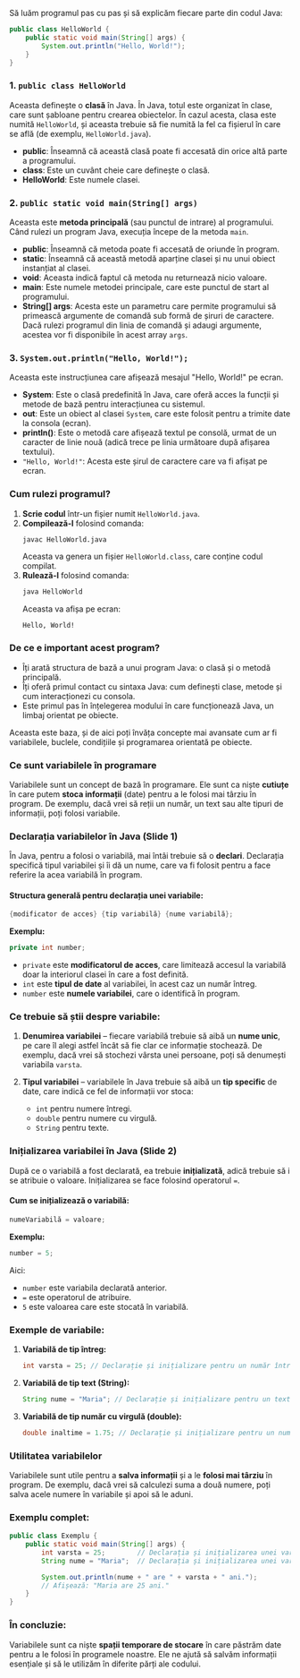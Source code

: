 Să luăm programul pas cu pas și să explicăm fiecare parte din codul Java:

```java
public class HelloWorld {
    public static void main(String[] args) {
        System.out.println("Hello, World!");
    }
}
```

### 1. `public class HelloWorld`
Aceasta definește o **clasă** în Java. În Java, totul este organizat în clase, care sunt șabloane pentru crearea obiectelor. În cazul acesta, clasa este numită `HelloWorld`, și aceasta trebuie să fie numită la fel ca fișierul în care se află (de exemplu, `HelloWorld.java`).

- **public**: Înseamnă că această clasă poate fi accesată din orice altă parte a programului.
- **class**: Este un cuvânt cheie care definește o clasă.
- **HelloWorld**: Este numele clasei.

### 2. `public static void main(String[] args)`
Aceasta este **metoda principală** (sau punctul de intrare) al programului. Când rulezi un program Java, execuția începe de la metoda `main`.

- **public**: Înseamnă că metoda poate fi accesată de oriunde în program.
- **static**: Înseamnă că această metodă aparține clasei și nu unui obiect instanțiat al clasei.
- **void**: Aceasta indică faptul că metoda nu returnează nicio valoare.
- **main**: Este numele metodei principale, care este punctul de start al programului.
- **String[] args**: Acesta este un parametru care permite programului să primească argumente de comandă sub formă de șiruri de caractere. Dacă rulezi programul din linia de comandă și adaugi argumente, acestea vor fi disponibile în acest array `args`.

### 3. `System.out.println("Hello, World!");`
Aceasta este instrucțiunea care afișează mesajul "Hello, World!" pe ecran.

- **System**: Este o clasă predefinită în Java, care oferă acces la funcții și metode de bază pentru interacțiunea cu sistemul.
- **out**: Este un obiect al clasei `System`, care este folosit pentru a trimite date la consola (ecran).
- **println()**: Este o metodă care afișează textul pe consolă, urmat de un caracter de linie nouă (adică trece pe linia următoare după afișarea textului).
- `"Hello, World!"`: Acesta este șirul de caractere care va fi afișat pe ecran.

### Cum rulezi programul?
1. **Scrie codul** într-un fișier numit `HelloWorld.java`.
2. **Compilează-l** folosind comanda:
   ```bash
   javac HelloWorld.java
   ```
   Aceasta va genera un fișier `HelloWorld.class`, care conține codul compilat.
3. **Rulează-l** folosind comanda:
   ```bash
   java HelloWorld
   ```
   Aceasta va afișa pe ecran:
   ```
   Hello, World!
   ```

### De ce e important acest program?
- Îți arată structura de bază a unui program Java: o clasă și o metodă principală.
- Îți oferă primul contact cu sintaxa Java: cum definești clase, metode și cum interacționezi cu consola.
- Este primul pas în înțelegerea modului în care funcționează Java, un limbaj orientat pe obiecte.

Aceasta este baza, și de aici poți învăța concepte mai avansate cum ar fi variabilele, buclele, condițiile și programarea orientată pe obiecte.


### Ce sunt variabilele în programare

Variabilele sunt un concept de bază în programare. Ele sunt ca niște **cutiuțe** în care putem **stoca informații** (date) pentru a le folosi mai târziu în program. De exemplu, dacă vrei să reții un număr, un text sau alte tipuri de informații, poți folosi variabile.

### Declarația variabilelor în Java (Slide 1)

În Java, pentru a folosi o variabilă, mai întâi trebuie să o **declari**. Declarația specifică tipul variabilei și îi dă un nume, care va fi folosit pentru a face referire la acea variabilă în program. 

#### Structura generală pentru declarația unei variabile:
```java
{modificator de acces} {tip variabilă} {nume variabilă};
```

**Exemplu:**
```java
private int number;
```
- `private` este **modificatorul de acces**, care limitează accesul la variabilă doar la interiorul clasei în care a fost definită.
- `int` este **tipul de date** al variabilei, în acest caz un număr întreg.
- `number` este **numele variabilei**, care o identifică în program.

### Ce trebuie să știi despre variabile:

1. **Denumirea variabilei** – fiecare variabilă trebuie să aibă un **nume unic**, pe care îl alegi astfel încât să fie clar ce informație stochează. De exemplu, dacă vrei să stochezi vârsta unei persoane, poți să denumești variabila `varsta`.

2. **Tipul variabilei** – variabilele în Java trebuie să aibă un **tip specific** de date, care indică ce fel de informații vor stoca:
   - `int` pentru numere întregi.
   - `double` pentru numere cu virgulă.
   - `String` pentru texte.

### Inițializarea variabilei în Java (Slide 2)

După ce o variabilă a fost declarată, ea trebuie **inițializată**, adică trebuie să i se atribuie o valoare. Inițializarea se face folosind operatorul `=`.

#### Cum se inițializează o variabilă:
```java
numeVariabilă = valoare;
```

**Exemplu:**
```java
number = 5;
```
Aici:
- `number` este variabila declarată anterior.
- `=` este operatorul de atribuire.
- `5` este valoarea care este stocată în variabilă.

### Exemple de variabile:

1. **Variabilă de tip întreg:**
   ```java
   int varsta = 25; // Declarație și inițializare pentru un număr întreg
   ```

2. **Variabilă de tip text (String):**
   ```java
   String nume = "Maria"; // Declarație și inițializare pentru un text
   ```

3. **Variabilă de tip număr cu virgulă (double):**
   ```java
   double inaltime = 1.75; // Declarație și inițializare pentru un număr zecimal
   ```

### Utilitatea variabilelor

Variabilele sunt utile pentru a **salva informații** și a le **folosi mai târziu** în program. De exemplu, dacă vrei să calculezi suma a două numere, poți salva acele numere în variabile și apoi să le aduni.

### Exemplu complet:
```java
public class Exemplu {
    public static void main(String[] args) {
        int varsta = 25;        // Declarația și inițializarea unei variabile întregi
        String nume = "Maria";  // Declarația și inițializarea unei variabile de tip text

        System.out.println(nume + " are " + varsta + " ani.");
        // Afișează: "Maria are 25 ani."
    }
}
```

### În concluzie:
Variabilele sunt ca niște **spații temporare de stocare** în care păstrăm date pentru a le folosi în programele noastre. Ele ne ajută să salvăm informații esențiale și să le utilizăm în diferite părți ale codului.
